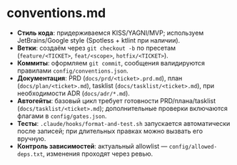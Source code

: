 # conventions.md

- **Стиль кода**: придерживаемся KISS/YAGNI/MVP; используем JetBrains/Google style (Spotless + ktlint при наличии).
- **Ветки**: создаём через `git checkout -b` по пресетам (`feature/<TICKET>`, `feat/<scope>`, `hotfix/<TICKET>`).
- **Коммиты**: оформляем `git commit`, сообщения валидируются правилами `config/conventions.json`.
- **Документация**: PRD (`docs/prd/<ticket>.prd.md`), план (`docs/plan/<ticket>.md`), tasklist (`docs/tasklist/<ticket>.md`), при необходимости ADR (`docs/adr/*.md`).
- **Автогейты**: базовый цикл требует готовности PRD/плана/tasklist (`docs/tasklist/<ticket>.md`); дополнительные проверки включаются флагами в `config/gates.json`.
- **Тесты**: `.claude/hooks/format-and-test.sh` запускается автоматически после записей; при длительных правках можно вызвать его вручную.
- **Контроль зависимостей**: актуальный allowlist — `config/allowed-deps.txt`, изменения проходят через ревью.
